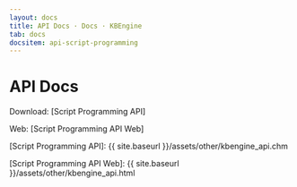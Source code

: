 ```yaml
---
layout: docs
title: API Docs · Docs · KBEngine
tab: docs
docsitem: api-script-programming
---
```


API Docs
====================

Download: 
[Script Programming API]

Web: 
[Script Programming API Web]



[Script Programming API]: {{ site.baseurl }}/assets/other/kbengine_api.chm

[Script Programming API Web]: {{ site.baseurl }}/assets/other/kbengine_api.html
